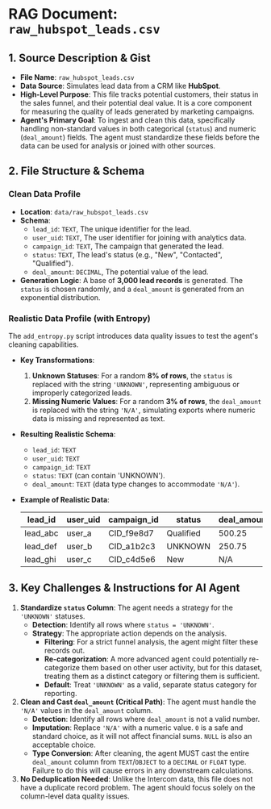 # RAG Document: `raw_hubspot_leads.csv`

## 1. Source Description & Gist

- **File Name**: `raw_hubspot_leads.csv`
- **Data Source**: Simulates lead data from a CRM like **HubSpot**.
- **High-Level Purpose**: This file tracks potential customers, their status in the sales funnel, and their potential deal value. It is a core component for measuring the quality of leads generated by marketing campaigns.
- **Agent's Primary Goal**: To ingest and clean this data, specifically handling non-standard values in both categorical (`status`) and numeric (`deal_amount`) fields. The agent must standardize these fields before the data can be used for analysis or joined with other sources.

## 2. File Structure & Schema

### Clean Data Profile

- **Location**: `data/raw_hubspot_leads.csv`
- **Schema**:
    - `lead_id`: `TEXT`, The unique identifier for the lead.
    - `user_uid`: `TEXT`, The user identifier for joining with analytics data.
    - `campaign_id`: `TEXT`, The campaign that generated the lead.
    - `status`: `TEXT`, The lead's status (e.g., "New", "Contacted", "Qualified").
    - `deal_amount`: `DECIMAL`, The potential value of the lead.
- **Generation Logic**: A base of **3,000 lead records** is generated. The `status` is chosen randomly, and a `deal_amount` is generated from an exponential distribution.

### Realistic Data Profile (with Entropy)

The `add_entropy.py` script introduces data quality issues to test the agent's cleaning capabilities.

- **Key Transformations**:
    1.  **Unknown Statuses**: For a random **8% of rows**, the `status` is replaced with the string `'UNKNOWN'`, representing ambiguous or improperly categorized leads.
    2.  **Missing Numeric Values**: For a random **3% of rows**, the `deal_amount` is replaced with the string `'N/A'`, simulating exports where numeric data is missing and represented as text.

- **Resulting Realistic Schema**:
    - `lead_id`: `TEXT`
    - `user_uid`: `TEXT`
    - `campaign_id`: `TEXT`
    - `status`: `TEXT` (can contain 'UNKNOWN').
    - `deal_amount`: `TEXT` (data type changes to accommodate `'N/A'`).

- **Example of Realistic Data**:

  | lead_id  | user_uid | campaign_id | status    | deal_amount |
  |----------|----------|-------------|-----------|-------------|
  | lead_abc | user_a   | CID_f9e8d7  | Qualified | 500.25      |
  | lead_def | user_b   | CID_a1b2c3  | UNKNOWN   | 250.75      |
  | lead_ghi | user_c   | CID_c4d5e6  | New       | N/A         |

## 3. Key Challenges & Instructions for AI Agent

1.  **Standardize `status` Column**: The agent needs a strategy for the `'UNKNOWN'` statuses.
    - **Detection**: Identify all rows where `status = 'UNKNOWN'`.
    - **Strategy**: The appropriate action depends on the analysis.
        - **Filtering**: For a strict funnel analysis, the agent might filter these records out.
        - **Re-categorization**: A more advanced agent could potentially re-categorize them based on other user activity, but for this dataset, treating them as a distinct category or filtering them is sufficient.
        - **Default**: Treat `'UNKNOWN'` as a valid, separate status category for reporting.
2.  **Clean and Cast `deal_amount` (Critical Path)**: The agent must handle the `'N/A'` values in the `deal_amount` column.
    - **Detection**: Identify all rows where `deal_amount` is not a valid number.
    - **Imputation**: Replace `'N/A'` with a numeric value. `0` is a safe and standard choice, as it will not affect financial sums. `NULL` is also an acceptable choice.
    - **Type Conversion**: After cleaning, the agent MUST cast the entire `deal_amount` column from `TEXT`/`OBJECT` to a `DECIMAL` or `FLOAT` type. Failure to do this will cause errors in any downstream calculations.
3.  **No Deduplication Needed**: Unlike the Intercom data, this file does not have a duplicate record problem. The agent should focus solely on the column-level data quality issues. 
